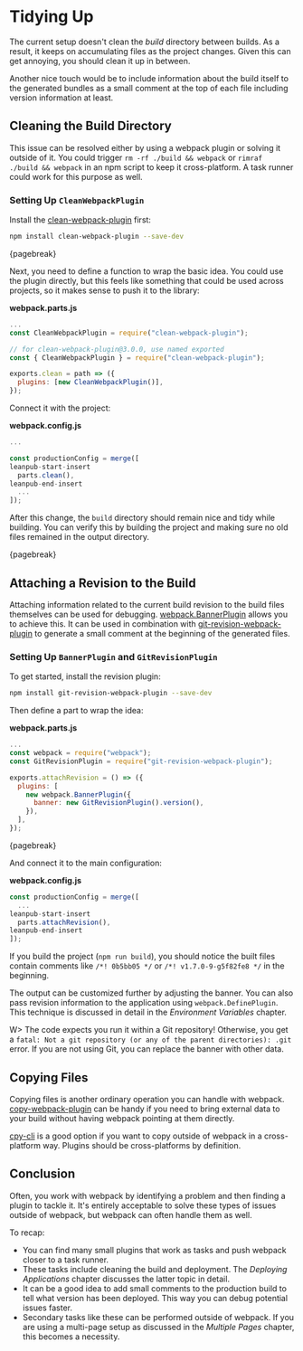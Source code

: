 # Tidying Up

The current setup doesn't clean the *build* directory between builds. As a result, it keeps on accumulating files as the project changes. Given this can get annoying, you should clean it up in between.

Another nice touch would be to include information about the build itself to the generated bundles as a small comment at the top of each file including version information at least.

## Cleaning the Build Directory

This issue can be resolved either by using a webpack plugin or solving it outside of it. You could trigger `rm -rf ./build && webpack` or `rimraf ./build && webpack` in an npm script to keep it cross-platform. A task runner could work for this purpose as well.

### Setting Up `CleanWebpackPlugin`

Install the [clean-webpack-plugin](https://www.npmjs.com/package/clean-webpack-plugin) first:

```bash
npm install clean-webpack-plugin --save-dev
```

{pagebreak}

Next, you need to define a function to wrap the basic idea. You could use the plugin directly, but this feels like something that could be used across projects, so it makes sense to push it to the library:

**webpack.parts.js**

```javascript
...
const CleanWebpackPlugin = require("clean-webpack-plugin");

// for clean-webpack-plugin@3.0.0, use named exported
const { CleanWebpackPlugin } = require("clean-webpack-plugin"); 

exports.clean = path => ({
  plugins: [new CleanWebpackPlugin()],
});
```

Connect it with the project:

**webpack.config.js**

```javascript
...

const productionConfig = merge([
leanpub-start-insert
  parts.clean(),
leanpub-end-insert
  ...
]);
```

After this change, the `build` directory should remain nice and tidy while building. You can verify this by building the project and making sure no old files remained in the output directory.

{pagebreak}

## Attaching a Revision to the Build

Attaching information related to the current build revision to the build files themselves can be used for debugging. [webpack.BannerPlugin](https://webpack.js.org/plugins/banner-plugin/) allows you to achieve this. It can be used in combination with [git-revision-webpack-plugin](https://www.npmjs.com/package/git-revision-webpack-plugin) to generate a small comment at the beginning of the generated files.

### Setting Up `BannerPlugin` and `GitRevisionPlugin`

To get started, install the revision plugin:

```bash
npm install git-revision-webpack-plugin --save-dev
```

Then define a part to wrap the idea:

**webpack.parts.js**

```javascript
...
const webpack = require("webpack");
const GitRevisionPlugin = require("git-revision-webpack-plugin");

exports.attachRevision = () => ({
  plugins: [
    new webpack.BannerPlugin({
      banner: new GitRevisionPlugin().version(),
    }),
  ],
});
```

{pagebreak}

And connect it to the main configuration:

**webpack.config.js**

```javascript
const productionConfig = merge([
  ...
leanpub-start-insert
  parts.attachRevision(),
leanpub-end-insert
]);
```

If you build the project (`npm run build`), you should notice the built files contain comments like `/*! 0b5bb05 */` or `/*! v1.7.0-9-g5f82fe8 */` in the beginning.

The output can be customized further by adjusting the banner. You can also pass revision information to the application using `webpack.DefinePlugin`. This technique is discussed in detail in the *Environment Variables* chapter.

W> The code expects you run it within a Git repository! Otherwise, you get a `fatal: Not a git repository (or any of the parent directories): .git` error. If you are not using Git, you can replace the banner with other data.

## Copying Files

Copying files is another ordinary operation you can handle with webpack. [copy-webpack-plugin](https://www.npmjs.com/package/copy-webpack-plugin) can be handy if you need to bring external data to your build without having webpack pointing at them directly.

[cpy-cli](https://www.npmjs.com/package/cpy-cli) is a good option if you want to copy outside of webpack in a cross-platform way. Plugins should be cross-platforms by definition.

## Conclusion

Often, you work with webpack by identifying a problem and then finding a plugin to tackle it. It's entirely acceptable to solve these types of issues outside of webpack, but webpack can often handle them as well.

To recap:

* You can find many small plugins that work as tasks and push webpack closer to a task runner.
* These tasks include cleaning the build and deployment. The *Deploying Applications* chapter discusses the latter topic in detail.
* It can be a good idea to add small comments to the production build to tell what version has been deployed. This way you can debug potential issues faster.
* Secondary tasks like these can be performed outside of webpack. If you are using a multi-page setup as discussed in the *Multiple Pages* chapter, this becomes a necessity.
